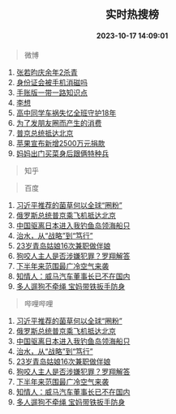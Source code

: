 <div align="center"><h2>实时热搜榜</h2><h4>2023-10-17 14:09:01</h4></div>

> 微博  

1. [张若昀庆余年2杀青](https://s.weibo.com/weibo?q=%23%E5%BC%A0%E8%8B%A5%E6%98%80%E5%BA%86%E4%BD%99%E5%B9%B42%E6%9D%80%E9%9D%92%23&t=31&band_rank=1&Refer=top)<br />
2. [身份证会被手机消磁吗](https://s.weibo.com/weibo?q=%23%E8%BA%AB%E4%BB%BD%E8%AF%81%E4%BC%9A%E8%A2%AB%E6%89%8B%E6%9C%BA%E6%B6%88%E7%A3%81%E5%90%97%23&t=31&band_rank=2&Refer=top)<br />
3. [手账版一带一路知识点](https://s.weibo.com/weibo?q=%23%E6%89%8B%E8%B4%A6%E7%89%88%E4%B8%80%E5%B8%A6%E4%B8%80%E8%B7%AF%E7%9F%A5%E8%AF%86%E7%82%B9%23&t=31&band_rank=3&Refer=top)<br />
4. [李想](https://s.weibo.com/weibo?q=%E6%9D%8E%E6%83%B3&t=31&band_rank=4&Refer=top)<br />
5. [高中同学车祸失忆全班守护18年](https://s.weibo.com/weibo?q=%23%E9%AB%98%E4%B8%AD%E5%90%8C%E5%AD%A6%E8%BD%A6%E7%A5%B8%E5%A4%B1%E5%BF%86%E5%85%A8%E7%8F%AD%E5%AE%88%E6%8A%A418%E5%B9%B4%23&t=31&band_rank=5&Refer=top)<br />
6. [为了发朋友圈而产生的消费](https://s.weibo.com/weibo?q=%23%E4%B8%BA%E4%BA%86%E5%8F%91%E6%9C%8B%E5%8F%8B%E5%9C%88%E8%80%8C%E4%BA%A7%E7%94%9F%E7%9A%84%E6%B6%88%E8%B4%B9%23&t=31&band_rank=6&Refer=top)<br />
7. [普京总统抵达北京](https://s.weibo.com/weibo?q=%23%E6%99%AE%E4%BA%AC%E6%80%BB%E7%BB%9F%E6%8A%B5%E8%BE%BE%E5%8C%97%E4%BA%AC%23&t=31&band_rank=7&Refer=top)<br />
8. [苹果宣布新增2500万元捐款](https://s.weibo.com/weibo?q=%23%E8%8B%B9%E6%9E%9C%E5%AE%A3%E5%B8%83%E6%96%B0%E5%A2%9E2500%E4%B8%87%E5%85%83%E6%8D%90%E6%AC%BE%23&t=31&band_rank=8&Refer=top)<br />
9. [妈妈出门买菜身后跟俩特种兵](https://s.weibo.com/weibo?q=%23%E5%A6%88%E5%A6%88%E5%87%BA%E9%97%A8%E4%B9%B0%E8%8F%9C%E8%BA%AB%E5%90%8E%E8%B7%9F%E4%BF%A9%E7%89%B9%E7%A7%8D%E5%85%B5%23&t=31&band_rank=9&Refer=top)<br />

> 知乎  


> 百度  

1. [习近平推荐的菌草何以全球“圈粉”](https://www.baidu.com/s?wd=%E4%B9%A0%E8%BF%91%E5%B9%B3%E6%8E%A8%E8%8D%90%E7%9A%84%E8%8F%8C%E8%8D%89%E4%BD%95%E4%BB%A5%E5%85%A8%E7%90%83%E2%80%9C%E5%9C%88%E7%B2%89%E2%80%9D&sa=fyb_news&rsv_dl=fyb_news)<br />
2. [俄罗斯总统普京乘飞机抵达北京](https://www.baidu.com/s?wd=%E4%BF%84%E7%BD%97%E6%96%AF%E6%80%BB%E7%BB%9F%E6%99%AE%E4%BA%AC%E4%B9%98%E9%A3%9E%E6%9C%BA%E6%8A%B5%E8%BE%BE%E5%8C%97%E4%BA%AC&sa=fyb_news&rsv_dl=fyb_news)<br />
3. [中国驱离日本进入我钓鱼岛领海船只](https://www.baidu.com/s?wd=%E4%B8%AD%E5%9B%BD%E9%A9%B1%E7%A6%BB%E6%97%A5%E6%9C%AC%E8%BF%9B%E5%85%A5%E6%88%91%E9%92%93%E9%B1%BC%E5%B2%9B%E9%A2%86%E6%B5%B7%E8%88%B9%E5%8F%AA&sa=fyb_news&rsv_dl=fyb_news)<br />
4. [治水，从“战略”到“笃行”](https://www.baidu.com/s?wd=%E6%B2%BB%E6%B0%B4%EF%BC%8C%E4%BB%8E%E2%80%9C%E6%88%98%E7%95%A5%E2%80%9D%E5%88%B0%E2%80%9C%E7%AC%83%E8%A1%8C%E2%80%9D&sa=fyb_news&rsv_dl=fyb_news)<br />
5. [23岁青岛姑娘16次兼职做伴娘](https://www.baidu.com/s?wd=23%E5%B2%81%E9%9D%92%E5%B2%9B%E5%A7%91%E5%A8%9816%E6%AC%A1%E5%85%BC%E8%81%8C%E5%81%9A%E4%BC%B4%E5%A8%98&sa=fyb_news&rsv_dl=fyb_news)<br />
6. [狗咬人主人是否涉嫌犯罪？罗翔解答](https://www.baidu.com/s?wd=%E7%8B%97%E5%92%AC%E4%BA%BA%E4%B8%BB%E4%BA%BA%E6%98%AF%E5%90%A6%E6%B6%89%E5%AB%8C%E7%8A%AF%E7%BD%AA%EF%BC%9F%E7%BD%97%E7%BF%94%E8%A7%A3%E7%AD%94&sa=fyb_news&rsv_dl=fyb_news)<br />
7. [下半年来范围最广冷空气来袭](https://www.baidu.com/s?wd=%E4%B8%8B%E5%8D%8A%E5%B9%B4%E6%9D%A5%E8%8C%83%E5%9B%B4%E6%9C%80%E5%B9%BF%E5%86%B7%E7%A9%BA%E6%B0%94%E6%9D%A5%E8%A2%AD&sa=fyb_news&rsv_dl=fyb_news)<br />
8. [知情人：威马汽车董事长已不在国内](https://www.baidu.com/s?wd=%E7%9F%A5%E6%83%85%E4%BA%BA%EF%BC%9A%E5%A8%81%E9%A9%AC%E6%B1%BD%E8%BD%A6%E8%91%A3%E4%BA%8B%E9%95%BF%E5%B7%B2%E4%B8%8D%E5%9C%A8%E5%9B%BD%E5%86%85&sa=fyb_news&rsv_dl=fyb_news)<br />
9. [多人遛狗不牵绳 宝妈带铁扳手防身](https://www.baidu.com/s?wd=%E5%A4%9A%E4%BA%BA%E9%81%9B%E7%8B%97%E4%B8%8D%E7%89%B5%E7%BB%B3+%E5%AE%9D%E5%A6%88%E5%B8%A6%E9%93%81%E6%89%B3%E6%89%8B%E9%98%B2%E8%BA%AB&sa=fyb_news&rsv_dl=fyb_news)<br />

> 哔哩哔哩  

1. [习近平推荐的菌草何以全球“圈粉”](https://www.baidu.com/s?wd=%E4%B9%A0%E8%BF%91%E5%B9%B3%E6%8E%A8%E8%8D%90%E7%9A%84%E8%8F%8C%E8%8D%89%E4%BD%95%E4%BB%A5%E5%85%A8%E7%90%83%E2%80%9C%E5%9C%88%E7%B2%89%E2%80%9D&sa=fyb_news&rsv_dl=fyb_news)<br />
2. [俄罗斯总统普京乘飞机抵达北京](https://www.baidu.com/s?wd=%E4%BF%84%E7%BD%97%E6%96%AF%E6%80%BB%E7%BB%9F%E6%99%AE%E4%BA%AC%E4%B9%98%E9%A3%9E%E6%9C%BA%E6%8A%B5%E8%BE%BE%E5%8C%97%E4%BA%AC&sa=fyb_news&rsv_dl=fyb_news)<br />
3. [中国驱离日本进入我钓鱼岛领海船只](https://www.baidu.com/s?wd=%E4%B8%AD%E5%9B%BD%E9%A9%B1%E7%A6%BB%E6%97%A5%E6%9C%AC%E8%BF%9B%E5%85%A5%E6%88%91%E9%92%93%E9%B1%BC%E5%B2%9B%E9%A2%86%E6%B5%B7%E8%88%B9%E5%8F%AA&sa=fyb_news&rsv_dl=fyb_news)<br />
4. [治水，从“战略”到“笃行”](https://www.baidu.com/s?wd=%E6%B2%BB%E6%B0%B4%EF%BC%8C%E4%BB%8E%E2%80%9C%E6%88%98%E7%95%A5%E2%80%9D%E5%88%B0%E2%80%9C%E7%AC%83%E8%A1%8C%E2%80%9D&sa=fyb_news&rsv_dl=fyb_news)<br />
5. [23岁青岛姑娘16次兼职做伴娘](https://www.baidu.com/s?wd=23%E5%B2%81%E9%9D%92%E5%B2%9B%E5%A7%91%E5%A8%9816%E6%AC%A1%E5%85%BC%E8%81%8C%E5%81%9A%E4%BC%B4%E5%A8%98&sa=fyb_news&rsv_dl=fyb_news)<br />
6. [狗咬人主人是否涉嫌犯罪？罗翔解答](https://www.baidu.com/s?wd=%E7%8B%97%E5%92%AC%E4%BA%BA%E4%B8%BB%E4%BA%BA%E6%98%AF%E5%90%A6%E6%B6%89%E5%AB%8C%E7%8A%AF%E7%BD%AA%EF%BC%9F%E7%BD%97%E7%BF%94%E8%A7%A3%E7%AD%94&sa=fyb_news&rsv_dl=fyb_news)<br />
7. [下半年来范围最广冷空气来袭](https://www.baidu.com/s?wd=%E4%B8%8B%E5%8D%8A%E5%B9%B4%E6%9D%A5%E8%8C%83%E5%9B%B4%E6%9C%80%E5%B9%BF%E5%86%B7%E7%A9%BA%E6%B0%94%E6%9D%A5%E8%A2%AD&sa=fyb_news&rsv_dl=fyb_news)<br />
8. [知情人：威马汽车董事长已不在国内](https://www.baidu.com/s?wd=%E7%9F%A5%E6%83%85%E4%BA%BA%EF%BC%9A%E5%A8%81%E9%A9%AC%E6%B1%BD%E8%BD%A6%E8%91%A3%E4%BA%8B%E9%95%BF%E5%B7%B2%E4%B8%8D%E5%9C%A8%E5%9B%BD%E5%86%85&sa=fyb_news&rsv_dl=fyb_news)<br />
9. [多人遛狗不牵绳 宝妈带铁扳手防身](https://www.baidu.com/s?wd=%E5%A4%9A%E4%BA%BA%E9%81%9B%E7%8B%97%E4%B8%8D%E7%89%B5%E7%BB%B3+%E5%AE%9D%E5%A6%88%E5%B8%A6%E9%93%81%E6%89%B3%E6%89%8B%E9%98%B2%E8%BA%AB&sa=fyb_news&rsv_dl=fyb_news)<br />
